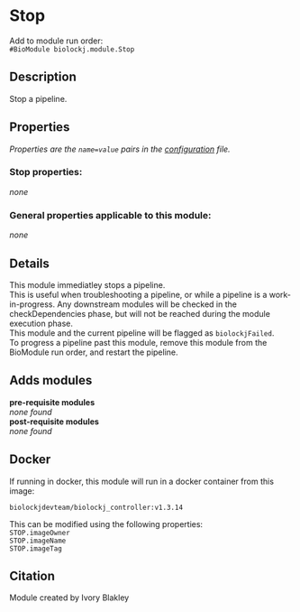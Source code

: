 # Stop
Add to module run order:                    
`#BioModule biolockj.module.Stop`

## Description 
Stop a pipeline.

## Properties 
*Properties are the `name=value` pairs in the [configuration](../../../Configuration#properties) file.*                   

### Stop properties: 
*none*

### General properties applicable to this module: 
*none*

## Details 
This module immediatley stops a pipeline. <br>This is useful when troubleshooting a pipeline, or while a pipeline is a work-in-progress.  Any downstream modules will be checked in the checkDependencies phase, but will not be reached during the module execution phase.<br>This module and the current pipeline will be flagged as `biolockjFailed`.<br>To progress a pipeline past this module, remove this module from the BioModule run order, and restart the pipeline.

## Adds modules 
**pre-requisite modules**                    
*none found*                   
**post-requisite modules**                    
*none found*                   

## Docker 
If running in docker, this module will run in a docker container from this image:<br>
```
biolockjdevteam/biolockj_controller:v1.3.14
```
This can be modified using the following properties:<br>
`STOP.imageOwner`<br>
`STOP.imageName`<br>
`STOP.imageTag`<br>

## Citation 
Module created by Ivory Blakley

